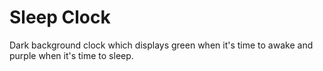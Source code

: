 # Sleep Clock

Dark background clock which displays green when it's time to awake and purple when it's time to sleep.
